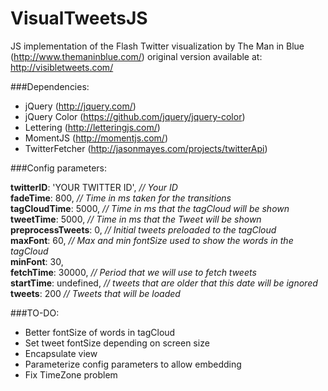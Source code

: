 VisualTweetsJS
==============
  
  JS implementation of the Flash Twitter visualization
  by The Man in Blue (http://www.themaninblue.com/)
  original version available at: http://visibletweets.com/

###Dependencies:
  - jQuery (http://jquery.com/)
  - jQuery Color (https://github.com/jquery/jquery-color)
  - Lettering (http://letteringjs.com/)
  - MomentJS (http://momentjs.com/)
  - TwitterFetcher (http://jasonmayes.com/projects/twitterApi)

###Config parameters:  

  **twitterID**: 'YOUR TWITTER ID',     _// Your ID_   
  **fadeTime**: 800,                    _// Time in ms taken for the transitions_  
  **tagCloudTime**: 5000,               _// Time in ms that the tagCloud will be shown_  
  **tweetTime**: 5000,                  _// Time in ms that the Tweet will be shown_  
  **preprocessTweets**: 0,             _// Initial tweets preloaded to the tagCloud_  
  **maxFont**: 60,                      _// Max and min fontSize used to show the words in the tagCloud_  
  **minFont**: 30,<br>
  **fetchTime**: 30000,                 _// Period that we will use to fetch tweets_  
  **startTime**: undefined,             _// tweets that are older that this date will be ignored_  
  **tweets**: 200                       _// Tweets that will be loaded_  


###TO-DO:<br>
  - Better fontSize of words in tagCloud
  - Set tweet fontSize depending on screen size
  - Encapsulate view 
  - Parameterize config parameters to allow embedding
  - Fix TimeZone problem 
